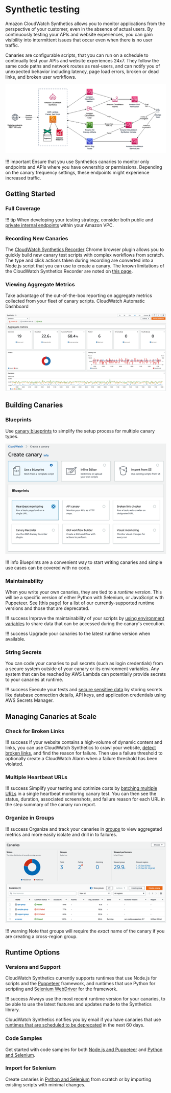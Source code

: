# Synthetic testing

Amazon CloudWatch Synthetics allows you to monitor applications from the perspective of your customer, even in the absence of actual users. By continuously testing your APIs and website experiences, you can gain visibility into intermittent issues that occur even when there is no user traffic.

Canaries are configurable scripts, that you can run on a schedule to continually test your APIs and website experiences 24x7. They follow the same code paths and network routes as real-users, and can notify you of unexpected behavior including latency, page load errors, broken or dead links, and broken user workflows.

![CloudWatch Synthetics architecture](../images/synthetics0.png)

!!! important
    Ensure that you use Synthetics canaries to monitor only endpoints and APIs where you have ownership or permissions. Depending on the canary frequency settings, these endpoints might experience increased traffic.

## Getting Started

### Full Coverage

!!! tip
    When developing your testing strategy, consider both public and [private internal endpoints](https://aws.amazon.com/blogs/mt/monitor-your-private-endpoints-using-cloudwatch-synthetics/) within your Amazon VPC.

### Recording New Canaries

The [CloudWatch Synthetics Recorder](https://chrome.google.com/webstore/detail/cloudwatch-synthetics-rec/bhdnlmmgiplmbcdmkkdfplenecpegfno) Chrome browser plugin allows you to quickly build new canary test scripts with complex workflows from scratch. The type and click actions taken during recording are converted into a Node.js script that you can use to create a canary. The known limitations of the CloudWatch Synthetics Recorder are noted on [this page](https://docs.aws.amazon.com/AmazonCloudWatch/latest/monitoring/CloudWatch_Synthetics_Canaries_Recorder.html#CloudWatch_Synthetics_Canaries_Recorder-limitations).

### Viewing Aggregate Metrics

Take advantage of the out-of-the-box reporting on aggregate metrics collected from your fleet of canary scripts. CloudWatch Automatic Dashboard

![The CloudWatch Dashboard for Synthetics](../images/synthetics1.png)

## Building Canaries

### Blueprints

Use [canary blueprints](https://docs.aws.amazon.com/AmazonCloudWatch/latest/monitoring/CloudWatch_Synthetics_Canaries_Blueprints.html) to simplify the setup process for multiple canary types.

![Multiple ways to create a synthetics canary](../images/synthetics2.png)

!!! info
    Blueprints are a convenient way to start writing canaries and simple use cases can be covered with no code.

### Maintainability

When you write your own canaries, they are tied to a *runtime version*. This will be a specific version of either Python with Selenium, or JavaScript with Puppeteer. See [this page] for a list of our currently-supported runtime versions and those that are deprecated. 

!!! success
    Improve the maintainability of your scripts by [using environment variables](https://aws.amazon.com/blogs/mt/using-environment-variables-with-amazon-cloudwatch-synthetics/) to share data that can be accessed during the canary's execution.

!!! success
    Upgrade your canaries to the latest runtime version when available. 

### String Secrets

You can code your canaries to pull secrets (such as login credentials) from a secure system outside of your canary or its environment variables. Any system that can be reached by AWS Lambda can potentially provide secrets to your canaries at runtime.

!!! success
    Execute your tests and [secure sensitive data](https://aws.amazon.com/blogs/mt/secure-monitoring-of-user-workflow-experience-using-amazon-cloudwatch-synthetics-and-aws-secrets-manager/) by storing secrets like database connection details, API keys, and application credentials using AWS Secrets Manager.

## Managing Canaries at Scale

### Check for Broken Links

!!! success
    If your website contains a high-volume of dynamic content and links, you can use CloudWatch Synthetics to crawl your website, [detect broken links](https://aws.amazon.com/blogs/mt/cloudwatch-synthetics-to-find-broken-links-on-your-website/), and find the reason for failure. Then use a failure threshold to optionally create a CloudWatch Alarm when a failure threshold has been violated.

### Multiple Heartbeat URLs

!!! success
    Simplify your testing and optimize costs by [batching multiple URLs](https://aws.amazon.com/blogs/mt/simplify-your-canary-by-batching-multiple-urls-in-amazon-cloudwatch-synthetics/) in a single heartbeat monitoring canary test. You can then see the status, duration, associated screenshots, and failure reason for each URL in the step summary of the canary run report.

### Organize in Groups

!!! success
    Organize and track your canaries in [groups](https://docs.aws.amazon.com/AmazonCloudWatch/latest/monitoring/CloudWatch_Synthetics_Groups.html) to view aggregated metrics and more easily isolate and drill in to failures.

![Organize and track canaries in groups](../images/synthetics3.png)

!!! warning
    Note that groups will require the *exact* name of the canary if you are creating a cross-region group.

## Runtime Options

### Versions and Support

CloudWatch Synthetics currently supports runtimes that use Node.js for scripts and the [Puppeteer](https://github.com/puppeteer/puppeteer) framework, and runtimes that use Python for scripting and [Selenium WebDriver](https://www.selenium.dev/documentation/webdriver/) for the framework.

!!! success
    Always use the most recent runtime version for your canaries, to be able to use the latest features and updates made to the Synthetics library.

CloudWatch Synthetics notifies you by email if you have canaries that use [runtimes that are scheduled to be deprecated](https://docs.aws.amazon.com/AmazonCloudWatch/latest/monitoring/CloudWatch_Synthetics_Canaries_Library.html#CloudWatch_Synthetics_Canaries_runtime_support) in the next 60 days.

### Code Samples

Get started with code samples for both [Node.js and Puppeteer](https://docs.aws.amazon.com/AmazonCloudWatch/latest/monitoring/CloudWatch_Synthetics_Canaries_Samples.html#CloudWatch_Synthetics_Canaries_Samples_nodejspup) and [Python and Selenium](https://docs.aws.amazon.com/AmazonCloudWatch/latest/monitoring/CloudWatch_Synthetics_Canaries_Samples.html#CloudWatch_Synthetics_Canaries_Samples_pythonsel).

### Import for Selenium

Create canaries in [Python and Selenium](https://aws.amazon.com/blogs/mt/create-canaries-in-python-and-selenium-using-amazon-cloudwatch-synthetics/) from scratch or by importing existing scripts with minimal changes.
